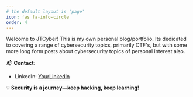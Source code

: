 ```yaml
---
# the default layout is 'page'
icon: fas fa-info-circle
order: 4
---
```


Welcome to JTCyber! This is my own personal blog/portfolio. Its dedicated to covering a range of cybersecurity topics, primarily CTF's, but with some more long form posts about cybersecurity topics of personal interest also.

📬 **Contact:**  
- LinkedIn: [YourLinkedIn]([https://www.linkedin.com/in/jake-turp-8a0aa41b9/])

💡 **Security is a journey—keep hacking, keep learning!**  
